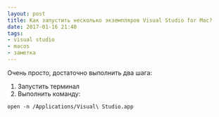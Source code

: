 ```yaml
---
layout: post
title: Как запустить несколько экземпляров Visual Studio for Mac?
date: 2017-01-16 21:40
tags:
- visual studio
- macos
- заметка
---
```


Очень просто, достаточно выполнить два шага:

1. Запустить терминал
2. Выполнить команду:
```
open -n /Applications/Visual\ Studio.app
```
